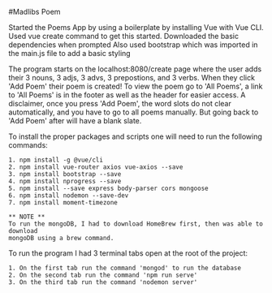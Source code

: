 #Madlibs Poem


Started the Poems App by using a boilerplate by installing Vue with Vue CLI. 
Used vue create command to get this started. Downloaded the basic dependencies when prompted
Also used bootstrap which was imported in the main.js file to add a basic styling

The program starts on the localhost:8080/create page where the user adds their 3
nouns, 3 adjs, 3 advs, 3 prepostions, and 3 verbs. When they click 'Add Poem' their 
poem is created! To view the poem go to 'All Poems', a link to 'All Poems' is in the footer as 
well as the header for easier access. A disclaimer, once you press 'Add Poem', the word slots do not 
clear automatically, and you have to go to all poems manually. But going back to 'Add Poem' after will
have a blank slate.


To install the proper packages and scripts one will need to run the following commands:
   
    1. npm install -g @vue/cli
    2. npm install vue-router axios vue-axios --save
    3. npm install bootstrap --save
    4. npm install nprogress --save
    5. npm install --save express body-parser cors mongoose
    6. npm install nodemon --save-dev
    7. npm install moment-timezone 

    ** NOTE **
    To run the mongoDB, I had to download HomeBrew first, then was able to download 
    mongoDB using a brew command.



To run the program I had 3 terminal tabs open at the root of the project:
    
    1. On the first tab run the command 'mongod' to run the database
    2. On the second tab run the command 'npm run serve'
    3. On the third tab run the command 'nodemon server'
